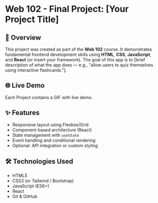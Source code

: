 # Web 102 - Final Project: [Your Project Title]

## 📌 Overview

This project was created as part of the **Web 102** course. It demonstrates fundamental frontend development skills using **HTML**, **CSS**, **JavaScript**, and **React** (or insert your framework). The goal of this app is to [brief description of what the app does — e.g., "allow users to quiz themselves using interactive flashcards."].

## 🌐 Live Demo

Each Project contains a GIF with live demo.

## ✨ Features

- Responsive layout using Flexbox/Grid
- Component-based architecture (React)
- State management with `useState`
- Event handling and conditional rendering
- Optional: API integration or custom styling

## 🛠️ Technologies Used

- HTML5
- CSS3 (or Tailwind / Bootstrap)
- JavaScript (ES6+)
- React
- Git & GitHub
